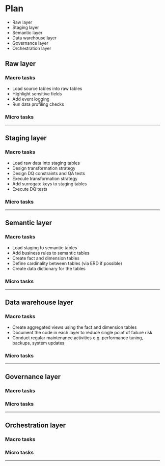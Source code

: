 


# Plan 



* Raw layer
* Staging layer 
* Semantic layer 
* Data warehouse layer
* Governance layer
* Orchestration layer




## Raw layer

### Macro tasks

- Load source tables into raw tables
- Highlight sensitive fields
- Add event logging
- Run data profiling checks


### Micro tasks


***

## Staging layer 

### Macro tasks

- Load raw data into staging tables
- Design transformation strategy
- Design DQ constraints and QA tests
- Execute transformation strategy
- Add surrogate keys to staging tables
- Execute DQ tests

### Micro tasks


***

## Semantic layer  

### Macro tasks
- Load staging to semantic tables
- Add business rules to semantic tables
- Create fact and dimension tables
- Define cardinality between tables (via ERD if possible)
- Create data dictionary for the tables

### Micro tasks


***

## Data warehouse layer 

### Macro tasks
- Create aggregated views using the fact and dimension tables
- Document the code in each layer to reduce single point of failure risk
- Conduct regular maintenance activities e.g. performance tuning, backups, system updates

### Micro tasks


***

## Governance layer 

### Macro tasks


### Micro tasks


***

## Orchestration layer 

### Macro tasks


### Micro tasks


***
